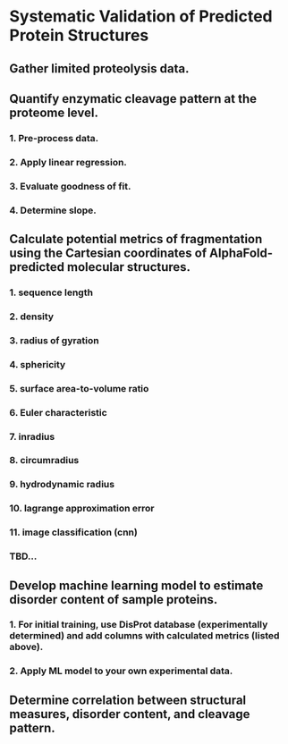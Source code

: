 # Systematic Validation of Predicted Protein Structures

## Gather limited proteolysis data.

## Quantify enzymatic cleavage pattern at the proteome level.
### 1. Pre-process data.
### 2. Apply linear regression.
### 3. Evaluate goodness of fit.
### 4. Determine slope.

## Calculate potential metrics of fragmentation using the Cartesian coordinates of AlphaFold-predicted molecular structures.
### 1. sequence length
### 2. density
### 3. radius of gyration
### 4. sphericity
### 5. surface area-to-volume ratio
### 6. Euler characteristic
### 7. inradius
### 8. circumradius
### 9. hydrodynamic radius
### 10. lagrange approximation error
### 11. image classification (cnn)
### TBD...

## Develop machine learning model to estimate disorder content of sample proteins.
### 1. For initial training, use DisProt database (experimentally determined) and add columns with calculated metrics (listed above).
### 2. Apply ML model to your own experimental data.

## Determine correlation between structural measures, disorder content, and cleavage pattern.
